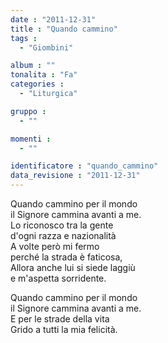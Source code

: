 ```yaml
---
date : "2011-12-31"
title : "Quando cammino"
tags : 
  - "Giombini"

album : ""
tonalita : "Fa"
categories : 
  - "Liturgica"

gruppo : 
  - ""

momenti : 
  - ""

identificatore : "quando_cammino"
data_revisione : "2011-12-31"
---
```

  
  
Quando cammino per il mondo  
il Signore cammina avanti a me.  
Lo riconosco tra la gente  
d'ogni razza e nazionalità  
A volte però mi fermo  
perché la strada è faticosa,  
Allora anche lui si siede laggiù  
e m'aspetta sorridente.  
  
  
  
Quando cammino per il mondo  
il Signore cammina avanti a me.  
E per le strade della vita  
Grido a tutti la mia felicità.  
  
  
  
  
